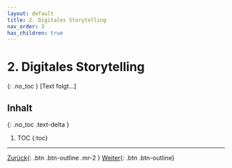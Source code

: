 ```yaml
---
layout: default
title: 2. Digitales Storytelling
nav_order: 3
has_children: true
---
```

# 2. Digitales Storytelling
{: .no_toc }
[Text folgt...]

## Inhalt
{: .no_toc .text-delta }

1. TOC
{:toc}

---

[Zurück](/digitales-storytelling/einfuehrung/){: .btn .btn-outline .mr-2 } 
[Weiter](/digitales-storytelling/workshop/einstieg-storyentwicklung/){: .btn .btn-outline}